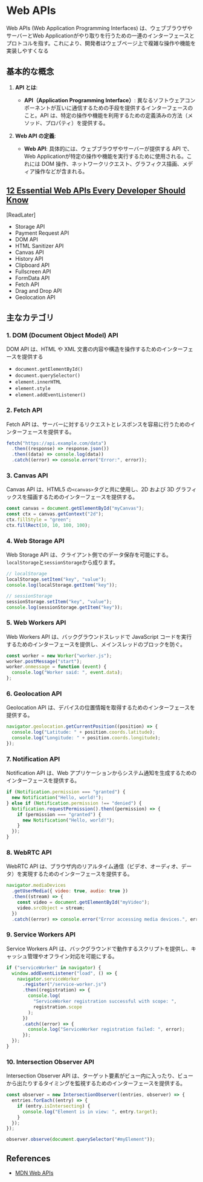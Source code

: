 # Web APIs

Web APIs (Web Application Programming Interfaces) は、ウェブブラウザやサーバーとWeb Applicationがやり取りを行うための一連のインターフェースとプロトコルを指す。これにより、開発者はウェブページ上で複雑な操作や機能を実装しやすくなる

## 基本的な概念

1. **API とは**:

   - **API（Application Programming Interface）**: 異なるソフトウェアコンポーネントが互いに通信するための手段を提供するインターフェースのこと。API は、特定の操作や機能を利用するための定義済みの方法（メソッド、プロパティ）を提供する。

2. **Web API の定義**:
   - **Web API**: 具体的には、ウェブブラウザやサーバーが提供する API で、Web Applicationが特定の操作や機能を実行するために使用される。これには DOM 操作、ネットワークリクエスト、グラフィクス描画、メディア操作などが含まれる。

## [12 Essential Web APIs Every Developer Should Know](https://dev.to/vyan/12-essential-web-apis-every-developer-should-know-1m28)

[ReadLater]

- Storage API
- Payment Request API
- DOM API
- HTML Sanitizer API
- Canvas API
- History API
- Clipboard API
- Fullscreen API
- FormData API
- Fetch API
- Drag and Drop API
- Geolocation API

## 主なカテゴリ

### 1. **DOM (Document Object Model) API**

DOM API は、HTML や XML 文書の内容や構造を操作するためのインターフェースを提供する

- `document.getElementById()`
- `document.querySelector()`
- `element.innerHTML`
- `element.style`
- `element.addEventListener()`

### 2. **Fetch API**

Fetch API は、サーバーに対するリクエストとレスポンスを容易に行うためのインターフェースを提供する。

```js
fetch("https://api.example.com/data")
  .then((response) => response.json())
  .then((data) => console.log(data))
  .catch((error) => console.error("Error:", error));
```

### 3. **Canvas API**

Canvas API は、HTML5 の`<canvas>`タグと共に使用し、2D および 3D グラフィックスを描画するためのインターフェースを提供する。

```js
const canvas = document.getElementById("myCanvas");
const ctx = canvas.getContext("2d");
ctx.fillStyle = "green";
ctx.fillRect(10, 10, 100, 100);
```

### 4. **Web Storage API**

Web Storage API は、クライアント側でのデータ保存を可能にする。`localStorage`と`sessionStorage`から成ります。

```js
// localStorage
localStorage.setItem("key", "value");
console.log(localStorage.getItem("key"));

// sessionStorage
sessionStorage.setItem("key", "value");
console.log(sessionStorage.getItem("key"));
```

### 5. **Web Workers API**

Web Workers API は、バックグラウンドスレッドで JavaScript コードを実行するためのインターフェースを提供し、メインスレッドのブロックを防ぐ。

```js
const worker = new Worker("worker.js");
worker.postMessage("start");
worker.onmessage = function (event) {
  console.log("Worker said: ", event.data);
};
```

### 6. **Geolocation API**

Geolocation API は、デバイスの位置情報を取得するためのインターフェースを提供する。

```js
navigator.geolocation.getCurrentPosition((position) => {
  console.log("Latitude: " + position.coords.latitude);
  console.log("Longitude: " + position.coords.longitude);
});
```

### 7. **Notification API**

Notification API は、Web アプリケーションからシステム通知を生成するためのインターフェースを提供する。

```js
if (Notification.permission === "granted") {
  new Notification("Hello, world!");
} else if (Notification.permission !== "denied") {
  Notification.requestPermission().then((permission) => {
    if (permission === "granted") {
      new Notification("Hello, world!");
    }
  });
}
```

### 8. **WebRTC API**

WebRTC API は、ブラウザ内のリアルタイム通信（ビデオ、オーディオ、データ）を実現するためのインターフェースを提供する。

```js
navigator.mediaDevices
  .getUserMedia({ video: true, audio: true })
  .then((stream) => {
    const video = document.getElementById("myVideo");
    video.srcObject = stream;
  })
  .catch((error) => console.error("Error accessing media devices.", error));
```

### 9. **Service Workers API**

Service Workers API は、バックグラウンドで動作するスクリプトを提供し、キャッシュ管理やオフライン対応を可能にする。

```javascript
if ("serviceWorker" in navigator) {
  window.addEventListener("load", () => {
    navigator.serviceWorker
      .register("/service-worker.js")
      .then((registration) => {
        console.log(
          "ServiceWorker registration successful with scope: ",
          registration.scope
        );
      })
      .catch((error) => {
        console.log("ServiceWorker registration failed: ", error);
      });
  });
}
```

### 10. **Intersection Observer API**

Intersection Observer API は、ターゲット要素がビュー内に入ったり、ビューから出たりするタイミングを監視するためのインターフェースを提供する。

```js
const observer = new IntersectionObserver((entries, observer) => {
  entries.forEach((entry) => {
    if (entry.isIntersecting) {
      console.log("Element is in view: ", entry.target);
    }
  });
});

observer.observe(document.querySelector("#myElement"));
```

## References

- [MDN Web APIs](https://developer.mozilla.org/en-US/docs/Web/API)
